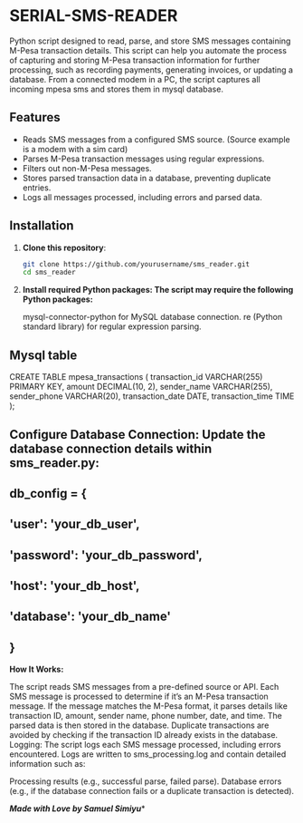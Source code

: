 # SERIAL-SMS-READER

Python script designed to read, parse, and store SMS messages containing M-Pesa transaction details. This script can help you automate the process of capturing and storing M-Pesa transaction information for further processing, such as recording payments, generating invoices, or updating a database.
From a connected modem in a PC, the script captures all incoming mpesa sms and stores them in mysql database.

## Features

- Reads SMS messages from a configured SMS source. (Source example is a modem with a sim card)
- Parses M-Pesa transaction messages using regular expressions.
- Filters out non-M-Pesa messages.
- Stores parsed transaction data in a database, preventing duplicate entries.
- Logs all messages processed, including errors and parsed data.

## Installation

1. **Clone this repository**:
   ```bash
   git clone https://github.com/yourusername/sms_reader.git
   cd sms_reader
   ```
2. **Install required Python packages: The script may require the following Python packages:**

   mysql-connector-python for MySQL database connection.
   re (Python standard library) for regular expression parsing.
## Mysql table
CREATE TABLE mpesa_transactions (
transaction_id VARCHAR(255) PRIMARY KEY,
amount DECIMAL(10, 2),
sender_name VARCHAR(255),
sender_phone VARCHAR(20),
transaction_date DATE,
transaction_time TIME
);

## Configure Database Connection: Update the database connection details within sms_reader.py:

## db_config = {

## 'user': 'your_db_user',

## 'password': 'your_db_password',

## 'host': 'your_db_host',

## 'database': 'your_db_name'

## }

**How It Works:**

The script reads SMS messages from a pre-defined source or API.
Each SMS message is processed to determine if it’s an M-Pesa transaction message.
If the message matches the M-Pesa format, it parses details like transaction ID, amount, sender name, phone number, date, and time.
The parsed data is then stored in the database.
Duplicate transactions are avoided by checking if the transaction ID already exists in the database.
Logging: The script logs each SMS message processed, including errors encountered. Logs are written to sms_processing.log and contain detailed information such as:

Processing results (e.g., successful parse, failed parse).
Database errors (e.g., if the database connection fails or a duplicate transaction is detected).


***Made with Love by Samuel Simiyu****
